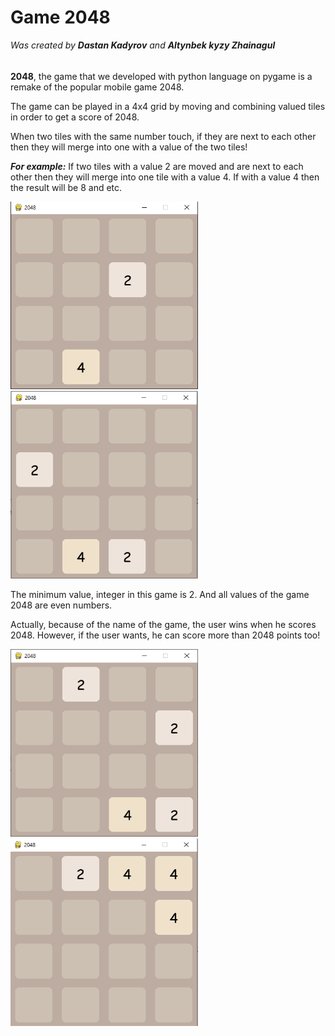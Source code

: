 # Game 2048
*Was created by <b>Dastan Kadyrov</b> and <b>Altynbek kyzy Zhainagul</b>*
<h6></h6>
<p><b>2048</b>, the game that we developed with python language on pygame is a remake of the popular mobile game 2048.</p>
<p>The game can be played in a 4x4 grid by moving and combining valued tiles in order to get a score of 2048.</p>
<p>When two tiles with the same number touch, if they are next to each other then they will merge into one with a value of the two tiles!</p>
<p><b><i>For example:</i></b> If two tiles with a value 2 are moved and are next to each other then they will merge into one tile with a value 4. If with a value 4 then the result will be 8 and etc.</p>
<img src="img_readme/1.png" width="300" height="300">
<img src="img_readme/2.png" width="300" height="300">
<p>The minimum value, integer in this game is 2. And all values of the game 2048 are even numbers.</p>
<p>Actually, because of the name of the game, the user wins when he scores 2048. However, if the user wants, he can score more than 2048 points too!</p>
<img src="img_readme/3.png" width="300" height="300">
<img src="img_readme/4.png" width="300" height="300">
